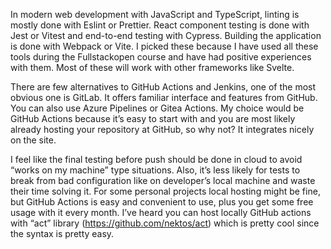 In modern web development with JavaScript and TypeScript, linting is mostly done with Eslint or Prettier. React component testing is done with Jest or Vitest and end-to-end testing with Cypress. Building the application is done with Webpack or Vite. I picked these because I have used all these tools during the Fullstackopen course and have had positive experiences with them. Most of these will work with other frameworks like Svelte. 

There are few alternatives to GitHub Actions and Jenkins, one of the most obvious one is GitLab. It offers familiar interface and features from GitHub. You can also use Azure Pipelines or Gitea Actions. My choice would be GitHub Actions because it’s easy to start with and you are most likely already hosting your repository at GitHub, so why not? It integrates nicely on the site.

I feel like the final testing before push should be done in cloud to avoid “works on my machine” type situations. Also, it’s less likely for tests to break from bad configuration like on developer’s local machine and waste their time solving it. For some personal projects local hosting might be fine, but GitHub Actions is easy and convenient to use, plus you get some free usage with it every month. I’ve heard you can host locally GitHub actions with “act” library (https://github.com/nektos/act) which is pretty cool since the syntax is pretty easy. 
